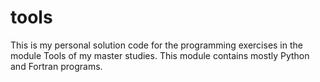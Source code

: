 # tools 
This is my personal solution code for the programming exercises in the module Tools of my master studies. This module contains mostly Python and Fortran programs.
